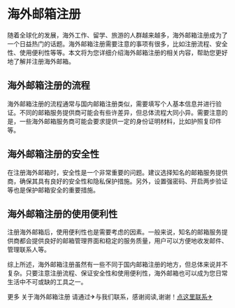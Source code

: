 # 海外邮箱注册

随着全球化的发展，海外工作、留学、旅游的人群越来越多，海外邮箱注册成为了一个日益热门的话题。海外邮箱注册需要注意的事项有很多，比如注册流程、安全性、使用便利性等等。本文将为您详细介绍海外邮箱注册的相关内容，帮助您更好地了解并注册海外邮箱。

## 海外邮箱注册的流程

海外邮箱注册的流程通常与国内邮箱注册类似，需要填写个人基本信息并进行验证。不同的邮箱服务提供商可能会有些许差异，但总体流程大同小异。需要注意的是，一些海外邮箱服务商可能会要求提供一定的身份证明材料，比如护照复印件等。

## 海外邮箱注册的安全性

在注册海外邮箱时，安全性是一个非常重要的问题。建议选择知名的邮箱服务提供商，确保其具有良好的安全性和隐私保护措施。另外，设置强密码、开启两步验证等也是保护邮箱安全的重要措施。

## 海外邮箱注册的使用便利性

注册海外邮箱后，使用便利性也是需要考虑的因素。一般来说，知名的邮箱服务提供商都会提供良好的邮箱管理界面和稳定的服务质量，用户可以方便地收发邮件、管理联系人等。

综上所述，海外邮箱注册虽然有一些不同于国内邮箱注册的地方，但总体来说并不复杂。只要注意注册流程、保证安全性和使用便利性，海外邮箱也可以成为您日常生活中不可或缺的工具之一。

更多 关于海外邮箱注册 请通过✈与我们联系，感谢阅读,谢谢！[点这里联系✈](https://sms.k02.cc)